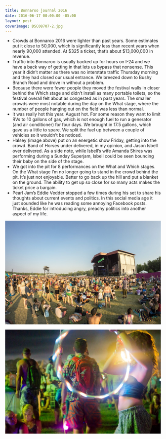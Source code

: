 ```yaml
---
title: Bonnaroo journal 2016
date: 2016-06-17 00:00:00 -05:00
layout: post
coverImage: DSC08707-2.jpg
---
```


- Crowds at Bonnaroo 2016 were lighter than past years. Some estimates put it close to 50,000, which is significantly less than recent years when nearly 90,000 attended. At $325 a ticket, that’s about $13,000,000 in revenue.
- Traffic into Bonnaroo is usually backed up for hours on I-24 and we have a back way of getting in that lets us bypass that nonsense. This year it didn’t matter as there was no interstate traffic Thursday morning and they had closed our usual entrance. We breezed down to Bushy Branch Road and drove in without a problem.
- Because there were fewer people they moved the festival walls in closer behind the Which stage and didn’t install as many portable toilets, so the festival overall felt about as congested as in past years. The smaller crowds were most notable during the day on the What stage, where the number of people hanging out on the field was less than normal.
- It was really hot this year. August hot. For some reason they want to limit RVs to 10 gallons of gas, which is not enough fuel to run a generator (and air conditioner) for four days. We brought in 17.5 gallons, which gave us a little to spare. We split the fuel up between a couple of vehicles so it wouldn’t be noticed.
- Halsey (image above) put on an energetic show Friday, getting into the crowd. Band of Horses under delivered, in my opinion, and Jason Isbell over delivered. As a side note, while Isbell’s wife Amanda Shires was performing during a Sunday Superjam, Isbell could be seen bouncing their baby on the side of the stage.
- We got into the pit for 8 performances on the What and Which stages. On the What stage I’m no longer going to stand in the crowd behind the pit. It’s just not enjoyable. Better to go back up the hill and put a blanket on the ground. The ability to get up so close for so many acts makes the ticket price a bargain.
- Pearl Jam’s Eddie Vedder stopped a few times during his set to share his thoughts about current events and politics. In this social media age it just sounded like he was reading some annoying Facebook posts. Thanks, Eddie for introducing angry, preachy politics into another aspect of my life.

![](/assets/images/DSC09368-1024x683.jpg)

![](/assets/images/DSC08534-2-1024x683.jpg)
